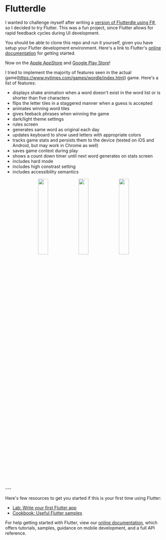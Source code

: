 # Flutterdle

I wanted to challenge myself after writing a [version of Flutterdle using F#](https://github.com/johnnysbug/fsharp-command-line-wordle), so I decided to try Flutter. This was a fun project, since Flutter allows for rapid feedback cycles during UI development.

You should be able to clone this repo and run it yourself, given you have setup your Flutter development environment. Here's a link to Flutter's [online documentation](https://flutter.dev/docs) for getting started.

Now on the [Apple AppStore](https://apps.apple.com/us/app/flutterdle/id1619710555) and [Google Play Store](https://play.google.com/store/apps/details?id=com.johnnysbug.flutterdle)!

I tried to implement the majority of features seen in the actual game(https://www.nytimes.com/games/wordle/index.html) game. Here's a list of features:

- displays shake animation when a word doesn't exist in the word list or is shorter than five characters
- flips the letter tiles in a staggered manner when a guess is accepted
- animates winning word tiles
- gives feeback phrases when winning the game
- dark/light theme settings
- rules screen
- generates same word as original each day
- updates keyboard to show used letters with appropriate colors
- tracks game stats and persists them to the device (tested on iOS and Android, but may work in Chrome as well)
- saves game context during play
- shows a count down timer until next word generates on stats screen
- includes hard mode
- includes high constrast setting
- includes accessibility semantics

<p align="center">
<img src="https://user-images.githubusercontent.com/1800439/160267131-11238e51-d079-4e7f-9f86-fdeddca1cfcd.gif" width="25%" />
<img src="https://user-images.githubusercontent.com/1800439/160973073-e59ee475-58b8-419d-a1be-e9283e269adc.png" width="25%" />
<img src="https://user-images.githubusercontent.com/1800439/163311031-869f6e7b-bb58-4f71-8d01-c6f6ddd69006.png" width="25%" />
</p>
---

Here's few resources to get you started if this is your first time using Flutter:

- [Lab: Write your first Flutter app](https://flutter.dev/docs/get-started/codelab)
- [Cookbook: Useful Flutter samples](https://flutter.dev/docs/cookbook)

For help getting started with Flutter, view our
[online documentation](https://flutter.dev/docs), which offers tutorials,
samples, guidance on mobile development, and a full API reference.
